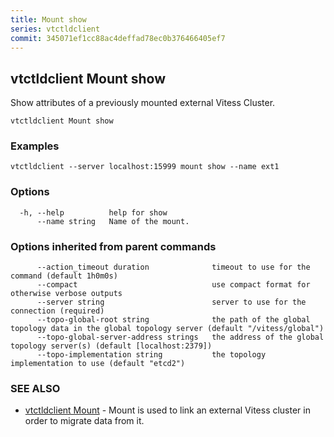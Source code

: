 ```yaml
---
title: Mount show
series: vtctldclient
commit: 345071ef1cc88ac4deffad78ec0b376466405ef7
---
```

## vtctldclient Mount show

Show attributes of a previously mounted external Vitess Cluster.

```
vtctldclient Mount show
```

### Examples

```
vtctldclient --server localhost:15999 mount show --name ext1
```

### Options

```
  -h, --help          help for show
      --name string   Name of the mount.
```

### Options inherited from parent commands

```
      --action_timeout duration              timeout to use for the command (default 1h0m0s)
      --compact                              use compact format for otherwise verbose outputs
      --server string                        server to use for the connection (required)
      --topo-global-root string              the path of the global topology data in the global topology server (default "/vitess/global")
      --topo-global-server-address strings   the address of the global topology server(s) (default [localhost:2379])
      --topo-implementation string           the topology implementation to use (default "etcd2")
```

### SEE ALSO

* [vtctldclient Mount](./vtctldclient_mount/)	 - Mount is used to link an external Vitess cluster in order to migrate data from it.


